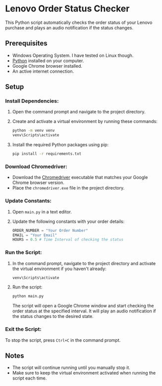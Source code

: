 # Lenovo Order Status Checker

This Python script automatically checks the order status of your Lenovo purchase and plays an audio notification if the status changes.

## Prerequisites
- Windows Operating System. I have tested on Linux though.
- [Python](https://www.python.org/downloads/) installed on your computer.
- Google Chrome browser installed.
- An active internet connection.

## Setup

### Install Dependencies:

1. Open the command prompt and navigate to the project directory.
2. Create and activate a virtual environment by running these commands:

    ```bash
    python -m venv venv
    venv\Scripts\activate
    ```

3. Install the required Python packages using pip:

    ```bash
    pip install -r requirements.txt
    ```

### Download Chromedriver:

- Download the [Chromedriver](https://sites.google.com/a/chromium.org/chromedriver/downloads) executable that matches your Google Chrome browser version.
- Place the `chromedriver.exe` file in the project directory.

### Update Constants:

1. Open `main.py` in a text editor.
2. Update the following constants with your order details:

    ```python
    ORDER_NUMBER = "Your Order Number"
    EMAIL = "Your Email"
    HOURS = 0.5 # Time Interval of checking the status
    ```

### Run the Script:

1. In the command prompt, navigate to the project directory and activate the virtual environment if you haven't already:

    ```bash
    venv\Scripts\activate
    ```

2. Run the script:

    ```bash
    python main.py
    ```

   The script will open a Google Chrome window and start checking the order status at the specified interval. It will play an audio notification if the status changes to the desired state.

### Exit the Script:

To stop the script, press `Ctrl+C` in the command prompt.

## Notes

- The script will continue running until you manually stop it.
- Make sure to keep the virtual environment activated when running the script each time.
